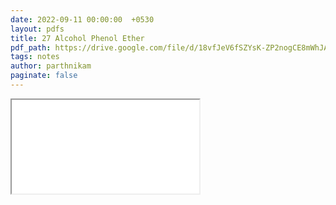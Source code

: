 ```yaml
---
date: 2022-09-11 00:00:00  +0530
layout: pdfs
title: 27 Alcohol Phenol Ether
pdf_path: https://drive.google.com/file/d/18vfJeV6fSZYsK-ZP2nogCE8mWhJAMMUB/preview?usp=sharing
tags: notes
author: parthnikam
paginate: false
---
```


<iframe class="embed-pdf" src="{{ page.pdf_path }}#toolbar=0" seamless="seamless" scrolling="no" style="overflow:hidden"></iframe>

